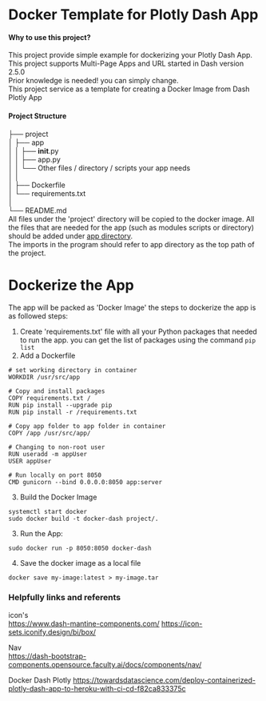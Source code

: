 # Docker Template for Plotly Dash App 
#### Why to use this project?   
This project provide simple example for dockerizing your Plotly Dash App.    
This project supports Multi-Page Apps and URL started in Dash version 2.5.0          
Prior knowledge is needed! you can simply change.       
This project service as a template for creating a Docker Image from Dash Plotly App      

#### Project Structure
  
├── project           
│   ├── app           
│   │   ├── __init__.py           
│   │   ├── app.py            
│   │   └── Other files / directory / scripts your app needs          
│   │        
│   ├── Dockerfile           
│   └── requirements.txt           
│           
└── README.md           
All files under the 'project' directory will be copied to the docker image.
All the files that are needed for the app (such as modules scripts or directory)
should be added under [app directory](project/app).    
The imports in the program should refer to app directory as the top path of the project.     
# Dockerize the App
The app will be packed as 'Docker Image' the steps to dockerize the app is as followed steps:
1. Create 'requirements.txt' file with all your Python packages that needed to run the app.
you can get the list of packages using the command ```pip list```
2. Add a Dockerfile
```
# set working directory in container
WORKDIR /usr/src/app

# Copy and install packages   
COPY requirements.txt /
RUN pip install --upgrade pip
RUN pip install -r /requirements.txt

# Copy app folder to app folder in container
COPY /app /usr/src/app/

# Changing to non-root user
RUN useradd -m appUser
USER appUser

# Run locally on port 8050
CMD gunicorn --bind 0.0.0.0:8050 app:server
```
3. Build the Docker Image 
```
systemctl start docker
sudo docker build -t docker-dash project/.
```

3. Run the App:
```
sudo docker run -p 8050:8050 docker-dash
```

4. Save the docker image as a local file
```
docker save my-image:latest > my-image.tar
```


### Helpfully links and referents
icon's   
https://www.dash-mantine-components.com/
https://icon-sets.iconify.design/bi/box/

Nav    
https://dash-bootstrap-components.opensource.faculty.ai/docs/components/nav/

Docker Dash Plotly
https://towardsdatascience.com/deploy-containerized-plotly-dash-app-to-heroku-with-ci-cd-f82ca833375c
